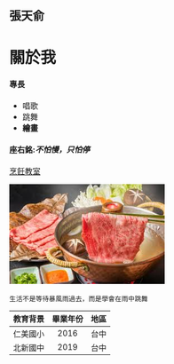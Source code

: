 ## 張天俞
# 關於我
#### 專長
- 唱歌
- 跳舞
- **繪畫**
#### 座右銘:*不怕慢，只怕停*
[烹飪教室](https://cookpad.com/tw)

![美食](美食.jpg)

```生活不是等待暴風雨過去，而是學會在雨中跳舞```

| 教育背景 | 畢業年份 | 地區 |
|---|:---:|:---:|
| 仁美國小 | 2016 | 台中 |
| 北新國中 | 2019 | 台中 |

